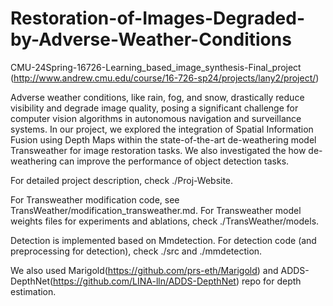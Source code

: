 # Restoration-of-Images-Degraded-by-Adverse-Weather-Conditions
CMU-24Spring-16726-Learning_based_image_synthesis-Final_project (http://www.andrew.cmu.edu/course/16-726-sp24/projects/lany2/project/)

Adverse weather conditions, like rain, fog, and snow, drastically reduce visibility and degrade image quality, posing a significant challenge for computer vision algorithms in autonomous navigation and surveillance systems. In our project, we explored the integration of Spatial Information Fusion using Depth Maps within the state-of-the-art de-weathering model Transweather for image restoration tasks. We also investigated the how de-weathering can improve the performance of object detection tasks.

For detailed project description, check ./Proj-Website.

For Transweather modification code, see TransWeather/modification_transweather.md.
For Transweather model weights files for experiments and ablations, check ./TransWeather/models.

Detection is implemented based on Mmdetection. For detection code (and preprocessing for detection), check ./src and ./mmdetection.

We also used Marigold(https://github.com/prs-eth/Marigold) and ADDS-DepthNet(https://github.com/LINA-lln/ADDS-DepthNet) repo for depth estimation.

